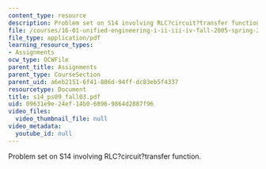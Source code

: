 ```yaml
---
content_type: resource
description: Problem set on S14 involving RLC?circuit?transfer function.
file: /courses/16-01-unified-engineering-i-ii-iii-iv-fall-2005-spring-2006/09631e9e24ef14b068969864d2887f96_s14_ps09_fall03.pdf
file_type: application/pdf
learning_resource_types:
- Assignments
ocw_type: OCWFile
parent_title: Assignments
parent_type: CourseSection
parent_uid: a6eb2151-6f41-806d-94ff-dc83eb5f4337
resourcetype: Document
title: s14_ps09_fall03.pdf
uid: 09631e9e-24ef-14b0-6896-9864d2887f96
video_files:
  video_thumbnail_file: null
video_metadata:
  youtube_id: null
---
```

Problem set on S14 involving RLC?circuit?transfer function.